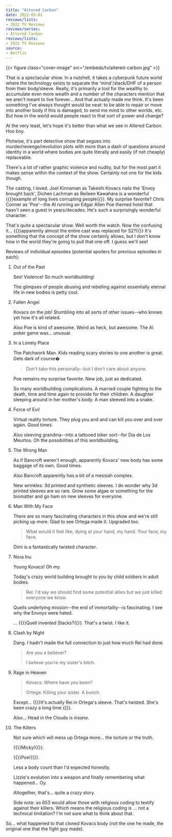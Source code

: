 ```yaml
---
title: "Altered Carbon"
date: 2022-05-01
reviews/lists:
- 2022 TV Reviews
reviews/series:
- Altered Carbon
reviews/lists:
- 2022 TV Reviews
source:
- Netflix
---
```

{{< figure class="cover-image" src="/embeds/tv/altered-carbon.jpg" >}}

That is a spectacular show. In a nutshell, it takes a cyberpunk future world where the technology exists to separate the 'mind'/stack/DHF of a person from their body/sleeve. Really, it's primarily a tool for the wealthy to accumulate even more wealth and a number of the characters mention that we aren't meant to live forever... And that actually made me think. It's been something I've always thought would be neat: to be able to repair or move into another body if this is damaged, to send me mind to other worlds, etc. But how in the world would people react to that sort of power and change?

At the very least, let's hope it's better than what we see in Altered Carbon. Hoo boy.

Plotwise, it's part detective show that segues into murder/revenge/revolution plots with more than a dash of questions around identity in a world where bodies are quite literally and easily (if not cheaply) replaceable. 

There's a lot of rather graphic violence and nudity, but for the most part it makes sense within the context of the show. Certainly not one for the kids though. 

The casting, I loved. Joel Kinnaman as Takeshi Kovacs nails the 'Envoy brought back', Dichen Lachman as Reileen Kawahara is a wonderful {{<spoiler>}}example of long lives corrupting people{{</spoiler>}}. My surprise favorite? Chris Conner as 'Poe'--the AI running an Edgar Allen Poe themed hotel that hasn't seen a guest in years/decades. He's such a surprisingly wonderful character. 

That's quite a spectacular show. Well worth the watch. Now the confusing it... {{<spoiler>}}apparently almost the entire cast was replaced for S2?{{</spoiler>}} It's something that the concept of the show certainly allows, but I don't know how in the world they're going to pull that one off. I guess we'll see!

<!--more-->

Reviews of individual episodes (potential spoilers for previous episodes in each):

1. Out of the Past

   Sex! Violence! So much worldbuilding!

   The glimpses of people abusing and rebelling against essentially eternal life in new bodies is petty cool.

2. Fallen Angel

   Kovacs on the job! Stumbling into all sorts of other issues--who knows yet how it's all related.

   Also Poe is kind of awesome. Weird as heck, but awesome. The AI poker game was... unusual.

3. In a Lonely Place

   The Patchwork Man. Kids reading scary stories to one another is great. Gets dark of course�

   > Don't take this personally--but I don't care about anyone.

   Poe remains my surprise favorite. New job, just as dedicated.

   So many worldbuilding complications. A married couple fighting to the death, time and time again to provide for their children. A daughter sleeping around in her mother's body. A man sleeved into a snake.

4. Force of Evil

   Virtual reality torture. They plug you and and can kill you over and over again. Good times.

   Also sleeving grandma--into a tattooed biker sort--for Dia de Los Meurtos. Oh the possibilities of this worldbuilding.

5. The Wrong Man

   As if Bancroft weren't enough, apparently Kovacs' new body has some baggage of its own. Good times.

   Also Bancroft apparently has a bit of a messiah complex.

   New wrinkles: 3d printed and synthetic sleeves. I do wonder why 3d printed sleeves are so rare. Grow some algae or something for the biomatter and go ham on new sleeves for everyone.
   
6. Man With My Face

   There are so many fascinating characters in this show and we're still picking up more. Glad to see Ortega made it. Upgraded too. 

   > What would it feel like, dying at your hand, my hand. Your face, my face. 

   Dimi is a fantastically twisted character. 

7. Nora Inu

   Young Kovacs! Oh my. 

   Today's crazy world building brought to you by child soldiers in adult bodies. 

   > Rei: I'd say we should find some potential allies but we just killed everyone we know. 

   Quells underlying mission--the end of immortality--is fascinating. I see why the Envoys were hated. 

   ... {{<spoiler>}}Quell invented Stacks?{{</spoiler>}}. That's a twist. I like it. 

8. Clash by Night

   Dang. I hadn't made the full connection to just how much Rei had done. 

   > Are you a believer? 
   >
   > I believe you're my sister's bitch. 

9. Rage in Heaven

   > Kovacs: Where have you been?
   >
   > Ortega: Killing your sister. A bunch. 

   Except... {{<spoiler>}}It's actually Rei in Ortega's sleeve. That's twisted. She's been crazy a long time.{{</spoiler>}}. 

   Also... Head in the Clouds is *insane*. 

10. The Killers

    Not sure which will mess up Ortega more... the torture or the truth. 

    {{<spoiler>}}Micky!{{</spoiler>}}. 

    {{<spoiler>}}Poe!{{</spoiler>}}. 

    Less a body count than I'd expected honestly. 

    Lizzie's evolution into a weapon and finally remembering what happened... Oy. 

    Altogether, that's... quite a crazy story. 

    Side note: so 653 would allow those with religious coding to testify against their killers. Which means the religious coding is ... not a technical limitation? I'm not sure what to think about that. 

So... what happened to that cloned Kovacs body (not the one he made, the original one that the fight guy made). 